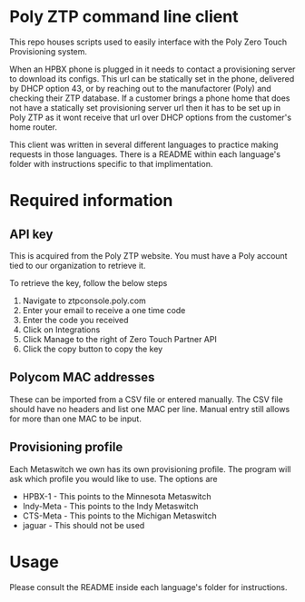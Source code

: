 # Poly ZTP command line client
This repo houses scripts used to easily interface with the Poly Zero Touch Provisioning system.

When an HPBX phone is plugged in it needs to contact a provisioning server to download its configs. This url can be statically set in the phone, delivered by DHCP option 43, or by reaching out to the manufactorer (Poly) and checking their ZTP database. If a customer brings a phone home that does not have a statically set provisioning server url then it has to be set up in Poly ZTP as it wont receive that url over DHCP options from the customer's home router.

This client was written in several different languages to practice making requests in those languages. There is a README within each language's folder with instructions specific to that implimentation.

# Required information
## API key
This is acquired from the Poly ZTP website. You must have a Poly account tied to our organization to retrieve it.

To retrieve the key, follow the below steps

1. Navigate to ztpconsole.poly.com
2. Enter your email to receive a one time code
3. Enter the code you received
4. Click on Integrations
5. Click Manage to the right of Zero Touch Partner API
6. Click the copy button to copy the key

## Polycom MAC addresses
These can be imported from a CSV file or entered manually. The CSV file should have no headers and list one MAC per line. Manual entry still allows for more than one MAC to be input.

## Provisioning profile
Each Metaswitch we own has its own provisioning profile. The program will ask which profile you would like to use. The options are
* HPBX-1 - This points to the Minnesota Metaswitch
* Indy-Meta - This points to the Indy Metaswitch
* CTS-Meta - This points to the Michigan Metaswitch
* jaguar - This should not be used

# Usage
Please consult the README inside each language's folder for instructions.
